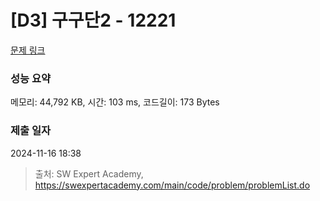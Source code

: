 # [D3] 구구단2 - 12221 

[문제 링크](https://swexpertacademy.com/main/code/problem/problemDetail.do?contestProbId=AXpz3dravpQDFATi) 

### 성능 요약

메모리: 44,792 KB, 시간: 103 ms, 코드길이: 173 Bytes

### 제출 일자

2024-11-16 18:38



> 출처: SW Expert Academy, https://swexpertacademy.com/main/code/problem/problemList.do